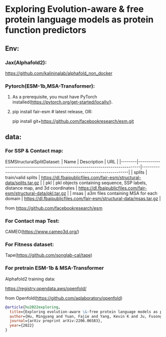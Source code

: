 # Exploring Evolution-aware &amp; free protein language models as protein function predictors

## Env:
### Jax(Alphafold2):

https://github.com/kalininalab/alphafold_non_docker

### Pytorch(ESM-1b,MSA-Transformer):
1. As a prerequisite, you must have PyTorch installed(https://pytorch.org/get-started/locally/).

2. pip install fair-esm  # latest release, OR:

   pip install git+https://github.com/facebookresearch/esm.git

## data:
### For SSP & Contact map:
ESMStructuralSplitDataset: 
| Name   | Description                                                                   | URL                                                                   |
|--------|-------------------------------------------------------------------------------|-----------------------------------------------------------------------|
| splits | train/valid splits                                                            | https://dl.fbaipublicfiles.com/fair-esm/structural-data/splits.tar.gz |
| pkl    | pkl objects containing sequence, SSP labels, distance map, and 3d coordinates | https://dl.fbaipublicfiles.com/fair-esm/structural-data/pkl.tar.gz    |
| msas   | a3m files containing MSA for each domain                                      | https://dl.fbaipublicfiles.com/fair-esm/structural-data/msas.tar.gz   |

from https://github.com/facebookresearch/esm

### For Contact map Test: 
CAMEO(https://www.cameo3d.org/)

### For Fitness dataset:
Tape(https://github.com/songlab-cal/tape)

### For pretrain ESM-1b & MSA-Transformer
Alphafold2 training data: 

https://registry.opendata.aws/openfold/ 

from Openfold(https://github.com/aqlaboratory/openfold)








```bibtex
@article{hu2022exploring,
  title={Exploring evolution-aware \&-free protein language models as protein function predictors},
  author={Hu, Mingyang and Yuan, Fajie and Yang, Kevin K and Ju, Fusong and Su, Jin and Wang, Hui and Yang, Fei and Ding, Qiuyang},
  journal={arXiv preprint arXiv:2206.06583},
  year={2022}
}
```
